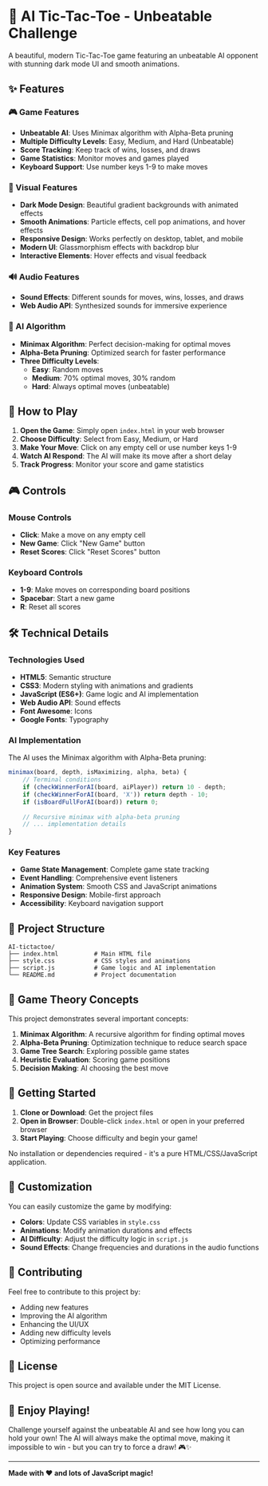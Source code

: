 # 🤖 AI Tic-Tac-Toe - Unbeatable Challenge

A beautiful, modern Tic-Tac-Toe game featuring an unbeatable AI opponent with stunning dark mode UI and smooth animations.

## ✨ Features

### 🎮 Game Features
- **Unbeatable AI**: Uses Minimax algorithm with Alpha-Beta pruning
- **Multiple Difficulty Levels**: Easy, Medium, and Hard (Unbeatable)
- **Score Tracking**: Keep track of wins, losses, and draws
- **Game Statistics**: Monitor moves and games played
- **Keyboard Support**: Use number keys 1-9 to make moves

### 🎨 Visual Features
- **Dark Mode Design**: Beautiful gradient backgrounds with animated effects
- **Smooth Animations**: Particle effects, cell pop animations, and hover effects
- **Responsive Design**: Works perfectly on desktop, tablet, and mobile
- **Modern UI**: Glassmorphism effects with backdrop blur
- **Interactive Elements**: Hover effects and visual feedback

### 🔊 Audio Features
- **Sound Effects**: Different sounds for moves, wins, losses, and draws
- **Web Audio API**: Synthesized sounds for immersive experience

### 🎯 AI Algorithm
- **Minimax Algorithm**: Perfect decision-making for optimal moves
- **Alpha-Beta Pruning**: Optimized search for faster performance
- **Three Difficulty Levels**:
  - **Easy**: Random moves
  - **Medium**: 70% optimal moves, 30% random
  - **Hard**: Always optimal moves (unbeatable)

## 🚀 How to Play

1. **Open the Game**: Simply open `index.html` in your web browser
2. **Choose Difficulty**: Select from Easy, Medium, or Hard
3. **Make Your Move**: Click on any empty cell or use number keys 1-9
4. **Watch AI Respond**: The AI will make its move after a short delay
5. **Track Progress**: Monitor your score and game statistics

## 🎮 Controls

### Mouse Controls
- **Click**: Make a move on any empty cell
- **New Game**: Click "New Game" button
- **Reset Scores**: Click "Reset Scores" button

### Keyboard Controls
- **1-9**: Make moves on corresponding board positions
- **Spacebar**: Start a new game
- **R**: Reset all scores

## 🛠️ Technical Details

### Technologies Used
- **HTML5**: Semantic structure
- **CSS3**: Modern styling with animations and gradients
- **JavaScript (ES6+)**: Game logic and AI implementation
- **Web Audio API**: Sound effects
- **Font Awesome**: Icons
- **Google Fonts**: Typography

### AI Implementation
The AI uses the Minimax algorithm with Alpha-Beta pruning:

```javascript
minimax(board, depth, isMaximizing, alpha, beta) {
    // Terminal conditions
    if (checkWinnerForAI(board, aiPlayer)) return 10 - depth;
    if (checkWinnerForAI(board, 'X')) return depth - 10;
    if (isBoardFullForAI(board)) return 0;
    
    // Recursive minimax with alpha-beta pruning
    // ... implementation details
}
```

### Key Features
- **Game State Management**: Complete game state tracking
- **Event Handling**: Comprehensive event listeners
- **Animation System**: Smooth CSS and JavaScript animations
- **Responsive Design**: Mobile-first approach
- **Accessibility**: Keyboard navigation support

## 📁 Project Structure

```
AI-tictactoe/
├── index.html          # Main HTML file
├── style.css           # CSS styles and animations
├── script.js           # Game logic and AI implementation
└── README.md           # Project documentation
```

## 🎯 Game Theory Concepts

This project demonstrates several important concepts:

1. **Minimax Algorithm**: A recursive algorithm for finding optimal moves
2. **Alpha-Beta Pruning**: Optimization technique to reduce search space
3. **Game Tree Search**: Exploring possible game states
4. **Heuristic Evaluation**: Scoring game positions
5. **Decision Making**: AI choosing the best move

## 🚀 Getting Started

1. **Clone or Download**: Get the project files
2. **Open in Browser**: Double-click `index.html` or open in your preferred browser
3. **Start Playing**: Choose difficulty and begin your game!

No installation or dependencies required - it's a pure HTML/CSS/JavaScript application.

## 🎨 Customization

You can easily customize the game by modifying:

- **Colors**: Update CSS variables in `style.css`
- **Animations**: Modify animation durations and effects
- **AI Difficulty**: Adjust the difficulty logic in `script.js`
- **Sound Effects**: Change frequencies and durations in the audio functions

## 🤝 Contributing

Feel free to contribute to this project by:
- Adding new features
- Improving the AI algorithm
- Enhancing the UI/UX
- Adding new difficulty levels
- Optimizing performance

## 📝 License

This project is open source and available under the MIT License.

## 🎉 Enjoy Playing!

Challenge yourself against the unbeatable AI and see how long you can hold your own! The AI will always make the optimal move, making it impossible to win - but you can try to force a draw! 🎮✨

---

**Made with ❤️ and lots of JavaScript magic!** 